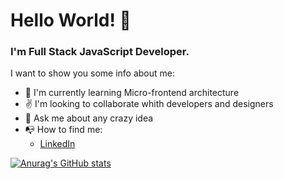 <h1>Hello World! 👋</h1>

 ### I'm Full Stack JavaScript Developer.
 
I want to show you some info about me:

- 📘 I'm currently learning Micro-frontend architecture
- ✌️ I'm looking to collaborate whith developers and designers
- 💬 Ask me about any crazy idea
- 📭 How to find me:
  - [LinkedIn](https://www.linkedin.com/in/robert-andres-ramos-astudillo-161b8316b)

[![Anurag's GitHub stats](https://github-readme-stats.vercel.app/api?username=robertramosastudillo&show_icons=true)](https://github.com/anuraghazra/github-readme-stats)


